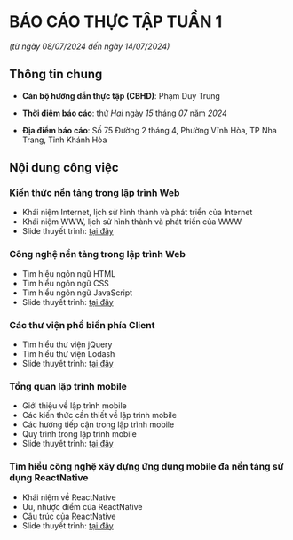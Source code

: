 # BÁO CÁO THỰC TẬP TUẦN 1

_(từ ngày 08/07/2024 đến ngày 14/07/2024)_

## Thông tin chung

- **Cán bộ hướng dẫn thực tập (CBHD)**: Phạm Duy Trung

- **Thời điểm báo cáo**: thứ _Hai_ ngày _15_ tháng _07_ năm _2024_

- **Địa điểm báo cáo**: Số 75 Đường 2 tháng 4, Phường Vĩnh Hòa, TP Nha Trang, Tỉnh Khánh Hòa

## Nội dung công việc

<section>
    <h3>Kiến thức nền tảng trong lập trình Web</h3>
    <ul>
        <li>Khái niệm Internet, lịch sử hình thành và phát triển của Internet</li>
        <li>Khái niệm WWW, lịch sử hình thành và phát triển của WWW</li>
        <li>Slide thuyết trình: <a href="https://docs.google.com/presentation/d/1zuuKtW31e5BVU3X7zCFaDJO8DycvxJLK/edit?usp=sharing&ouid=109235333050642792976&rtpof=true&sd=true">tại đây</a></li>
    </ul>
    <h3>Công nghệ nền tảng trong lập trình Web</h3>
    <ul>
        <li>Tìm hiểu ngôn ngữ HTML</li>
        <li>Tìm hiểu ngôn ngữ CSS</li>
        <li>Tìm hiểu ngôn ngữ JavaScript</li>
        <li>Slide thuyết trình: <a href="https://docs.google.com/presentation/d/1BZznxRySxGkX0naxlc4IxKlyoiL-ewvy/edit?usp=sharing&ouid=109235333050642792976&rtpof=true&sd=true">tại đây</a></li>
    </ul>
    <h3>Các thư viện phổ biến phía Client</h3>
    <ul>
        <li>Tìm hiểu thư viện jQuery</li>
        <li>Tìm hiểu thư viện Lodash</li>
        <li>Slide thuyết trình: <a href="https://docs.google.com/presentation/d/1JLANB04elQITz1XmHso_EC9XGpc1H3HI/edit?usp=sharing&ouid=109235333050642792976&rtpof=true&sd=true">tại đây</a></li>
    </ul>
    <h3>Tổng quan lập trình mobile</h3>
    <ul>
        <li>Giới thiệu về lập trình mobile</li>
        <li>Các kiến thức cần thiết về lập trình mobile</li>
        <li>Các hướng tiếp cận trong lập trình mobile</li>
        <li>Quy trình trong lập trình mobile</li>
        <li>Slide thuyết trình: <a href="https://docs.google.com/presentation/d/1LGv9rw3Ebl0QQRxn4sPFj1Eo9PTj06Qa/edit?usp=sharing&ouid=109235333050642792976&rtpof=true&sd=true">tại đây</a></li>
    </ul>
    <h3>Tìm hiểu công nghệ xây dựng ứng dụng mobile đa nền tảng sử dụng ReactNative</h3>
    <ul>
        <li>Khái niệm về ReactNative</li>
        <li>Ưu, nhược điểm của ReactNative</li>
        <li>Cấu trúc của ReactNative</li>
        <li>Slide thuyết trình: <a href="https://docs.google.com/presentation/d/13_yXEJ1p-HVVmZdPYRqc2MMfOX1fd1vl/edit?usp=sharing&ouid=109235333050642792976&rtpof=true&sd=true">tại đây</a></li>
    </ul>
</section>